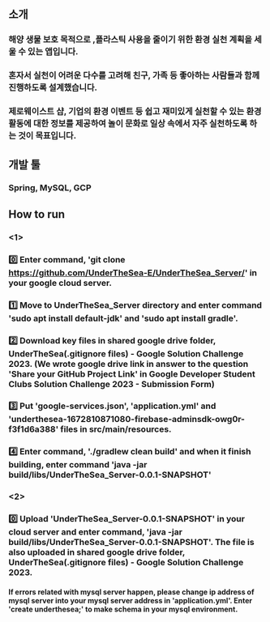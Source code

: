 ## 소개
### 해양 생물 보호 목적으로 ,플라스틱 사용을 줄이기 위한 환경 실천 계획을 세울 수 있는 앱입니다.
### 혼자서 실천이 어려운 다수를 고려해 친구, 가족 등 좋아하는 사람들과 함께 진행하도록 설계했습니다.
### 제로웨이스트 샵, 기업의 환경 이벤트 등 쉽고 재미있게 실천할 수 있는 환경 활동에 대한 정보를 제공하여 놀이 문화로 일상 속에서 자주 실천하도록 하는 것이 목표입니다.

## 개발 툴
### Spring, MySQL, GCP

## How to run
### <1>
### 0️⃣ Enter command, 'git clone https://github.com/UnderTheSea-E/UnderTheSea_Server/' in your google cloud server.
### 1️⃣ Move to UnderTheSea_Server directory and enter command 'sudo apt install default-jdk' and 'sudo apt install gradle'.
### 2️⃣ Download key files in shared google drive folder, UnderTheSea(.gitignore files) - Google Solution Challenge 2023. (We wrote google drive link in answer to the question 'Share your GitHub Project Link' in Google Developer Student Clubs Solution Challenge 2023 - Submission Form)
### 3️⃣ Put 'google-services.json', 'application.yml' and 'underthesea-1672810871080-firebase-adminsdk-owg0r-f3f1d6a388' files in src/main/resources.
### 4️⃣ Enter command, './gradlew clean build' and when it finish building, enter command 'java -jar build/libs/UnderTheSea_Server-0.0.1-SNAPSHOT'

### <2>
### 0️⃣ Upload 'UnderTheSea_Server-0.0.1-SNAPSHOT' in your cloud server and enter command, 'java -jar build/libs/UnderTheSea_Server-0.0.1-SNAPSHOT'. The file is also uploaded in shared google drive folder, UnderTheSea(.gitignore files) - Google Solution Challenge 2023.

#### If errors related with mysql server happen, please change ip address of mysql server into your mysql server address in 'application.yml'. Enter 'create underthesea;' to make schema in your mysql environment.
